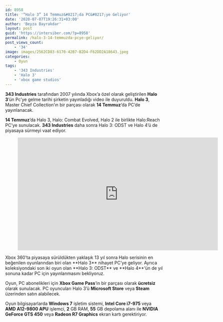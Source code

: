 ```yaml
---
id: 8958
title: '“Halo 3” 14 Temmuz&#8217;da PC&#8217;ye Geliyor'
date: '2020-07-07T19:26:31+03:00'
author: 'Beyza Bayrakdar'
layout: post
guid: 'https://intersiber.com/?p=8958'
permalink: /halo-3-14-temmuzda-pcye-geliyor/
post_views_count:
    - '34'
image: images/2562CD83-6170-42B7-B2D4-F62DD2A18643.jpeg
categories:
    - Oyun
tags:
    - '343 Industries'
    - 'Halo 3'
    - 'xbox game studios'
---
```


**343 Industries** tarafından 2007 yılında Xbox’a özel olarak geliştirilen **Halo 3**’ün Pc’ye gelme tarihi şirketin yayınladığı video ile duyuruldu. **Halo 3**, Master Chief Collection’ın bir parçası olarak **14 Temmuz**‘da PC’de yayınlanacak.

**14 Temmuz**’da Halo 3, Halo: Combat Evolved, Halo 2 ile birlikte Halo:Reach PC’ye sunulacak. **343 Industries** daha sonra Halo 3: ODST ve Halo 4’ü de piyasaya sürmeyi vaat ediyor.

<figure class="wp-block-embed-youtube wp-block-embed is-type-video is-provider-youtube wp-embed-aspect-16-9 wp-has-aspect-ratio"><div class="wp-block-embed__wrapper"><span class="embed-youtube" style="text-align:center; display: block;"><iframe allowfullscreen="true" class="youtube-player" height="360" src="https://www.youtube.com/embed/1zELle0UAEA?version=3&rel=1&fs=1&autohide=2&showsearch=0&showinfo=1&iv_load_policy=1&wmode=transparent" style="border:0;" width="640"></iframe></span></div></figure>Xbox 360’ta piyasaya sürüldükten yaklaşık 13 yıl sonra Halo serisinin en beğenilen oyunlarından biri olan **Halo 3** nihayet PC’ye geliyor. Ayrıca koleksiyondaki son iki oyun olan **Halo 3: ODST** ve **Halo 4**‘ün de yıl sonuna kadar PC için yayınlanmasını bekliyoruz.

Oyun, PC abonelikleri için **Xbox Game Pass**‘in bir parçası olarak **ücretsiz** olarak sunulacak. PC oyuncuları Halo 3’ü **Microsoft Store** veya **Steam** üzerinden satın alabilecek.

Oyun bilgisayarlarda **Windows 7** işletim sistemi, **Intel Core i7-975** veya **AMD A12-9800 APU** işlemci, **2** GB RAM, **55** GB depolama alanı ile **NVIDIA GeForce GTS 450** veya **Radeon R7 Graphics** ekran kartı gerektiriyor.